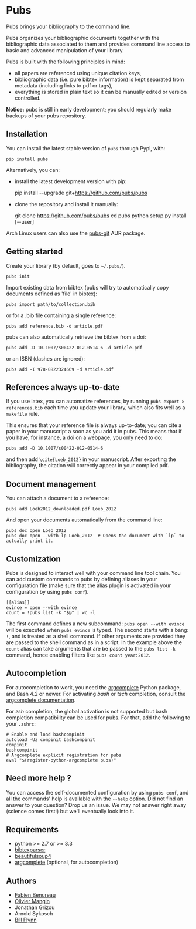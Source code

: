 # Pubs

Pubs brings your bibliography to the command line.

Pubs organizes your bibliographic documents together with the bibliographic data associated to them and provides command line access to basic and advanced manipulation of your library.

Pubs is built with the following principles in mind:

 - all papers are referenced using unique citation keys,
 - bibliographic data (i.e. pure bibtex information) is kept separated from metadata (including links to pdf or tags),
 - everything is stored in plain text so it can be manually edited or version controlled.

**Notice:** pubs is still in early development; you should regularly make backups of your pubs repository.


## Installation

You can install the latest stable version of `pubs` through Pypi, with:

    pip install pubs

Alternatively, you can:

  - install the latest development version with pip:

    pip install --upgrade git+https://github.com/pubs/pubs

  - clone the repository and install it manually:

    git clone https://github.com/pubs/pubs
    cd pubs
    python setup.py install [--user]

Arch Linux users can also use the [pubs-git](https://aur.archlinux.org/packages/pubs-git/) AUR package.


## Getting started

Create your library (by default, goes to `~/.pubs/`).

    pubs init

Import existing data from bibtex (pubs will try to automatically copy documents defined as 'file' in bibtex):

    pubs import path/to/collection.bib

or for a .bib file containing a single reference:

    pubs add reference.bib -d article.pdf

pubs can also automatically retrieve the bibtex from a doi:

    pubs add -D 10.1007/s00422-012-0514-6 -d article.pdf

or an ISBN (dashes are ignored):

    pubs add -I 978-0822324669 -d article.pdf


## References always up-to-date

If you use latex, you can automatize references, by running `pubs export > references.bib` each time you update your library, which also fits well as a `makefile` rule.

This ensures that your reference file is always up-to-date; you can cite a paper in your manuscript a soon as you add it in pubs. This means that if you have, for instance, a doi on a webpage, you only need to do:

    pubs add -D 10.1007/s00422-012-0514-6
 
and then add `\cite{Loeb_2012}` in your manuscript. After exporting the bibliography, the citation will correctly appear in your compiled pdf.


## Document management

You can attach a document to a reference:

    pubs add Loeb2012_downloaded.pdf Loeb_2012

And open your documents automatically from the command line:

    pubs doc open Loeb_2012
    pubs doc open --with lp Loeb_2012  # Opens the document with `lp` to actually print it.


## Customization

Pubs is designed to interact well with your command line tool chain.
You can add custom commands to pubs by defining aliases in your configuration file (make sure that the alias plugin is activated in your configuration by using `pubs conf`).

    [[alias]]
    evince = open --with evince
    count = !pubs list -k "$@" | wc -l

The first command defines a new subcommand: `pubs open --with evince` will be executed when `pubs evince` is typed.
The second starts with a bang: `!`, and is treated as a shell command. If other arguments are provided they are passed to the shell command as in a script. In the example above the `count` alias can take arguments that are be passed to the `pubs list -k` command, hence enabling filters like `pubs count year:2012`.


## Autocompletion

For autocompletion to work, you need the [argcomplete](https://argcomplete.readthedocs.io) Python package, and Bash 4.2 or newer. For activating *bash* or *tsch* completion, consult the [argcomplete documentation](https://argcomplete.readthedocs.io/en/latest/#global-completion).

For *zsh* completion, the global activation is not supported but bash completion compatibility can be used for pubs. For that, add the following to your `.zshrc`:

    # Enable and load bashcompinit
    autoload -Uz compinit bashcompinit
    compinit
    bashcompinit
    # Argcomplete explicit registration for pubs
    eval "$(register-python-argcomplete pubs)"


## Need more help ?

You can access the self-documented configuration by using `pubs conf`, and all the commands' help is available with the `--help` option. Did not find an answer to your question? Drop us an issue. We may not answer right away (science comes first!) but we'll eventually look into it.


## Requirements

- python >= 2.7 or >= 3.3
- [bibtexparser](https://github.com/sciunto-org/python-bibtexparser)
- [beautifulsoup4](https://www.crummy.com/software/BeautifulSoup)
- [argcomplete](https://argcomplete.readthedocs.io) (optional, for autocompletion)

## Authors

- [Fabien Benureau](http://fabien.benureau.com)
- [Olivier Mangin](http://olivier.mangin.com)
- Jonathan Grizou
- Arnold Sykosch
- [Bill Flynn](https://github.com/wflynny)
